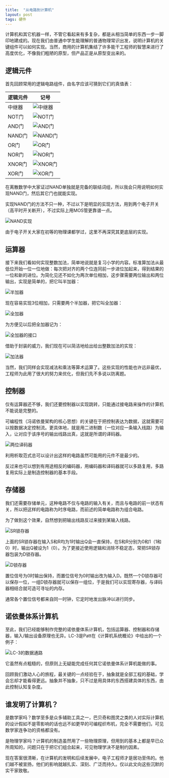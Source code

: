 ```yaml
---
title:  "从电路到计算机"
layout: post
tags: 硬件
---
```


计算机和其它机器一样，不管它看起来有多复杂，都是从相当简单的东西一步一脚印地建成的。现在我们由普通中学生能理解的普通物理常识出发，说明计算机的关键组件可以如何实现。当然，商用的计算机集结了许多能干工程师的智慧来进行了高度优化，不像我们粗陋的原型，但产品正是从原型变出来的。

## 逻辑元件

首先回顾常用的逻辑电路组件，由名字应该可猜到它们的真值表：

逻辑元件|记号
---|---
中继器|![中继器](/image/中继器.png)
NOT门|![NOT门](/image/NOT门.png)
AND门|![AND门](/image/AND门.png)
NAND门|![NAND门](/image/NAND门.png)
OR门|![OR门](/image/OR门.png)
NOR门|![NOR门](/image/NOR门.png)
XNOR门|![XNOR门](/image/XNOR门.png)
XOR门|![XOR门](/image/XOR门.png)

在离散数学中大家证过NAND单独就是完备的联结词组，所以我会只用说明如何实现NAND门，然后其它门也就能实现。

实现NAND门的方法不只一种，不过以下是明显的实现方法，用到两个电子开关（高平时开关断开），不过实际上用MOS管更靠谱一点。

![NAND实现](/image/NAND实现.png)

由于电子开关大家在初等的物理课都学过，这里不再深究其更底层的实现。

## 运算器

接下来我们看如何实现整数加法，简单地说就是复习小学的内容。标准算加法从最低位开始一位一位地做：每次把对齐的两个位连同前一步进位加起来，得到结果的一位和新的进位。为简化见还不如化为两次单位相加，这步骤需要两位输出和两位输出，实现是简单的，把它叫半加器：

![半加器](/image/半加器.png)

现在容易实现3位相加，只需要两个半加器，把它叫全加器：

![全加器](/image/全加器.png)

为方便见以后把全加器记为：

![全加器的接口](/image/全加器的接口.png)

借助于封装的威力，我们现在可以简洁地给出给出整数加法的实现：

![加法器](/image/加法器.png)

当然，我们同样会实现减法和乘法等算术运算了。这些实现的性能也许远非最优，工程师为此用了很大的努力来优化，但我们先不多说以防离题。

## 控制器

仅有运算器还不够，我们还要控制器以实现跳转，只能通过接电路来操作的计算机不能说是完整的。

可编程性（冯诺依曼架构的核心思想）的关键在于把控制表达为数据，这就需要可以按数据决定控制流。更具体地，就是用二进制数（一位对应一条输入线路）为输入，让对应于该序号的输出线路出真，这就是所谓的译码器。

![两位译码器](/image/两位译码器.png)

利用析取范式总可以设计出这样的电路虽然可能用的元件不是最少的。

反过来也可以想到有用途相反的编码器，用编码器和译码器就可以多路复用，多路复用实际上是制造控制器的基本手段。

## 存储器

我们还需要存储单元，这种电路不仅与电路的输入有关，而且与电路的前一状态有关，所以把这样的电路称为时序电路，而前述的简单电路称为组合电路。

为了做到这个效果，自然想到把输出线路反过来接到某输入线路。

![SR锁存器](/image/SR锁存器.png)

上面的SR锁存器在输入S和R均为1时输出Q会一直保持，在S和R分别为0和1（1和0）时，输出Q被设为1（0）。为了更接近使用逻辑和消除不稳定态，常把SR锁存器包装为D锁存器。

![D锁存器](/image/D锁存器.png)

置位信号为0时输出保持，而置位信号为0时输出改为输入D。既然一个D锁存器可以保存一位，一组D锁存器就可以保存一组位，于是我们可以实现寄存器，与译码器相结合就可造可寻址的内存。

通常各个置位信号都来自同一时钟，它定时地发出脉冲以进行同步。

## 诺依曼体系计算机

至此，我们已经能够制作完整的诺依曼体系计算机，包括运算器、控制器和存储器，输入/输出设备原理也无异。LC-3是Patt在《计算机系统概论》中给出的一个例子：

![LC-3的数据通路](/image/LC-3的数据通路.png)

它虽然有点粗糙的，但原则上无疑能完成任何其它诺依曼体系计算机能做的事。

回顾我们激动人心的旅程，最关键的一点经验在于，抽象就是全部工程的基础，学会忘却才能看得更远。抽象并不抽象，只不过是用具体的东西搭建具体的东西，由此控制认知复杂度。

## 谁发明了计算机？

是数学家吗？数学至多是众多辅助工具之一，巴贝奇和图灵之类的人对实际计算机的设计假如不是零影响的话也远不如更早的可编程织布机，完全不需要他们，可见数学家连争功的资格都没有。

是物理学家吗？计算机的制造虽然用了一些物理原理，但用到的基本上都是早已众所周知的，问题只在于把它们组合起来，可见物理学决不是制约因素。

现在答案很清晰，在计算机的发明和后续发展中，电子工程师才是居功至伟的。他们越不被宣扬，他们的影响就越扎实、深刻、广泛而持久。仅以此文向这些沉默的实干家致敬。


